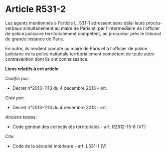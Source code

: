 # Article R531-2

Les agents mentionnés à l'article L. 531-1 adressent sans délai leurs procès-verbaux simultanément au maire de Paris et, par
l'intermédiaire de l'officier de police judiciaire territorialement compétent, au procureur près le tribunal de grande
instance de Paris. 

En outre, ils rendent compte au maire de Paris et à l'officier de police judiciaire de la police nationale territorialement
compétent de toute autre contravention dont ils ont connaissance.

**Liens relatifs à cet article**

_Codifié par_:

  - Décret n°2013-1113 du 4 décembre 2013 - art.

_Créé par_:

  - Décret n°2013-1113 du 4 décembre 2013 - art.

_Anciens textes_:

  - Code général des collectivités territoriales - art. R2512-15-8 (VT)

_Cite_:

  - Code de la sécurité intérieure - art. L531-1 (V)
